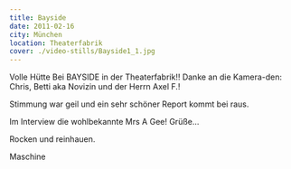 ```yaml
---
title: Bayside
date: 2011-02-16
city: München
location: Theaterfabrik
cover: ./video-stills/Bayside1_1.jpg
---
```


Volle Hütte Bei BAYSIDE in der Theaterfabrik!! Danke an die Kamera-den: Chris, Betti aka Novizin und der Herrn Axel F.!

Stimmung war geil und ein sehr schöner Report kommt bei raus.

Im Interview die wohlbekannte Mrs A Gee! Grüße...

Rocken und reinhauen.

Maschine
